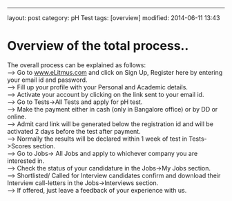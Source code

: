 ---
layout: post
category: pH Test
tags: [overview]
modified: 2014-06-11 13:43


# Overview of the total process..

The overall process can be explained as follows:  
--> Go to www.eLitmus.com and click on Sign Up, Register here by entering your email id and password.  
--> Fill up your profile with your Personal and Academic details.  
--> Activate your account by clicking on the link sent to your email id.  
--> Go to Tests->All Tests and apply for pH test.  
--> Make the payment either in cash (only in Bangalore office) or by DD or online.  
--> Admit card link will be generated below the registration id and will be activated 2 days before the test after payment.  
--> Normally the results will be declared within 1 week of test in Tests->Scores section.  
--> Go to Jobs-> All Jobs and apply to whichever company you are interested in.  
--> Check the status of your candidature in the Jobs->My Jobs section.  
--> Shortlisted/ Called for Interview candidates confirm and download their Interview call-letters in the Jobs->Interviews section.  
--> If offered, just leave a feedback of your experience with us.


